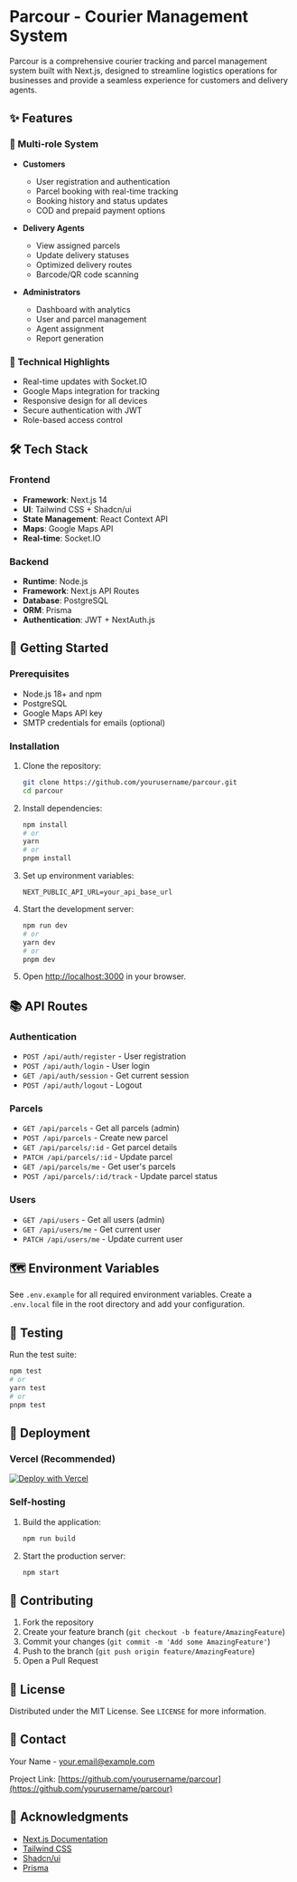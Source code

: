 # Parcour - Courier Management System

Parcour is a comprehensive courier tracking and parcel management system built with Next.js, designed to streamline logistics operations for businesses and provide a seamless experience for customers and delivery agents.

## ✨ Features

### 👥 Multi-role System

- **Customers**

  - User registration and authentication
  - Parcel booking with real-time tracking
  - Booking history and status updates
  - COD and prepaid payment options

- **Delivery Agents**

  - View assigned parcels
  - Update delivery statuses
  - Optimized delivery routes
  - Barcode/QR code scanning

- **Administrators**
  - Dashboard with analytics
  - User and parcel management
  - Agent assignment
  - Report generation

### 🚀 Technical Highlights

- Real-time updates with Socket.IO
- Google Maps integration for tracking
- Responsive design for all devices
- Secure authentication with JWT
- Role-based access control

## 🛠️ Tech Stack

### Frontend

- **Framework**: Next.js 14
- **UI**: Tailwind CSS + Shadcn/ui
- **State Management**: React Context API
- **Maps**: Google Maps API
- **Real-time**: Socket.IO

### Backend

- **Runtime**: Node.js
- **Framework**: Next.js API Routes
- **Database**: PostgreSQL
- **ORM**: Prisma
- **Authentication**: JWT + NextAuth.js

## 🚀 Getting Started

### Prerequisites

- Node.js 18+ and npm
- PostgreSQL
- Google Maps API key
- SMTP credentials for emails (optional)

### Installation

1. Clone the repository:

   ```bash
   git clone https://github.com/yourusername/parcour.git
   cd parcour
   ```

2. Install dependencies:

   ```bash
   npm install
   # or
   yarn
   # or
   pnpm install
   ```

3. Set up environment variables:

   ```env
   NEXT_PUBLIC_API_URL=your_api_base_url
   ```

4. Start the development server:

   ```bash
   npm run dev
   # or
   yarn dev
   # or
   pnpm dev
   ```

5. Open [http://localhost:3000](http://localhost:3000) in your browser.

## 📚 API Routes

### Authentication

- `POST /api/auth/register` - User registration
- `POST /api/auth/login` - User login
- `GET /api/auth/session` - Get current session
- `POST /api/auth/logout` - Logout

### Parcels

- `GET /api/parcels` - Get all parcels (admin)
- `POST /api/parcels` - Create new parcel
- `GET /api/parcels/:id` - Get parcel details
- `PATCH /api/parcels/:id` - Update parcel
- `GET /api/parcels/me` - Get user's parcels
- `POST /api/parcels/:id/track` - Update parcel status

### Users

- `GET /api/users` - Get all users (admin)
- `GET /api/users/me` - Get current user
- `PATCH /api/users/me` - Update current user

## 🗺️ Environment Variables

See `.env.example` for all required environment variables. Create a `.env.local` file in the root directory and add your configuration.

## 🧪 Testing

Run the test suite:

```bash
npm test
# or
yarn test
# or
pnpm test
```

## 🚀 Deployment

### Vercel (Recommended)

[![Deploy with Vercel](https://vercel.com/button)](https://vercel.com/new/clone?repository-url=https%3A%2F%2Fgithub.com%2Fyourusername%2Fparcour)

### Self-hosting

1. Build the application:

   ```bash
   npm run build
   ```

2. Start the production server:
   ```bash
   npm start
   ```

## 🤝 Contributing

1. Fork the repository
2. Create your feature branch (`git checkout -b feature/AmazingFeature`)
3. Commit your changes (`git commit -m 'Add some AmazingFeature'`)
4. Push to the branch (`git push origin feature/AmazingFeature`)
5. Open a Pull Request

## 📄 License

Distributed under the MIT License. See `LICENSE` for more information.

## 📧 Contact

Your Name - your.email@example.com

Project Link: [https://github.com/yourusername/parcour](https://github.com/yourusername/parcour)

## 🙏 Acknowledgments

- [Next.js Documentation](https://nextjs.org/docs)
- [Tailwind CSS](https://tailwindcss.com/)
- [Shadcn/ui](https://ui.shadcn.com/)
- [Prisma](https://www.prisma.io/)
